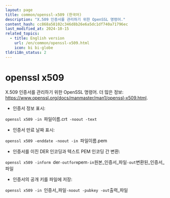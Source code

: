 ```yaml
---
layout: page
title: common/openssl-x509 (한국어)
description: "X.509 인증서를 관리하기 위한 OpenSSL 명령어."
content_hash: cc868a58102c346d8b26e6a5dc1df740a71796ec
last_modified_at: 2024-10-15
related_topics:
  - title: English version
    url: /en/common/openssl-x509.html
    icon: bi bi-globe
tldri18n_status: 2
---
```

# openssl x509

X.509 인증서를 관리하기 위한 OpenSSL 명령어.
더 많은 정보: <https://www.openssl.org/docs/manmaster/man1/openssl-x509.html>.

- 인증서 정보 표시:

`openssl x509 -in `<span class="tldr-var badge badge-pill bg-dark-lm bg-white-dm text-white-lm text-dark-dm font-weight-bold">파일이름.crt</span>` -noout -text`

- 인증서 만료 날짜 표시:

`openssl x509 -enddate -noout -in `<span class="tldr-var badge badge-pill bg-dark-lm bg-white-dm text-white-lm text-dark-dm font-weight-bold">파일이름.pem</span>

- 인증서를 이진 DER 인코딩과 텍스트 PEM 인코딩 간 변환:

`openssl x509 -inform `<span class="tldr-var badge badge-pill bg-dark-lm bg-white-dm text-white-lm text-dark-dm font-weight-bold">der</span>` -outform `<span class="tldr-var badge badge-pill bg-dark-lm bg-white-dm text-white-lm text-dark-dm font-weight-bold">pem</span>` -in `<span class="tldr-var badge badge-pill bg-dark-lm bg-white-dm text-white-lm text-dark-dm font-weight-bold">원본_인증서_파일</span>` -out `<span class="tldr-var badge badge-pill bg-dark-lm bg-white-dm text-white-lm text-dark-dm font-weight-bold">변환된_인증서_파일</span>

- 인증서의 공개 키를 파일에 저장:

`openssl x509 -in `<span class="tldr-var badge badge-pill bg-dark-lm bg-white-dm text-white-lm text-dark-dm font-weight-bold">인증서_파일</span>` -noout -pubkey -out `<span class="tldr-var badge badge-pill bg-dark-lm bg-white-dm text-white-lm text-dark-dm font-weight-bold">출력_파일</span>
